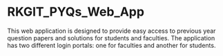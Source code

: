 # RKGIT_PYQs_Web_App
This web application is designed to provide easy access to previous year question papers and solutions for students and faculties. The application has two different login portals: one for faculties and another for students.
